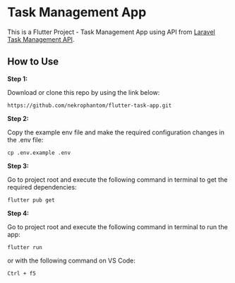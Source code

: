 # Task Management App

This is a Flutter Project - Task Management App using API from [Laravel Task Management API](https://github.com/nekrophantom/laravel-task-app-api).

## How to Use 

**Step 1:**

Download or clone this repo by using the link below:

```
https://github.com/nekrophantom/flutter-task-app.git
```

**Step 2:**

Copy the example env file and make the required configuration changes in the .env file: 

```
cp .env.example .env
```

**Step 3:**

Go to project root and execute the following command in terminal to get the required dependencies: 

```
flutter pub get 
```

**Step 4:**

Go to project root and execute the following command in terminal to run the app: 

```
flutter run
```

or with the following command on VS Code:

```
Ctrl + f5
```
